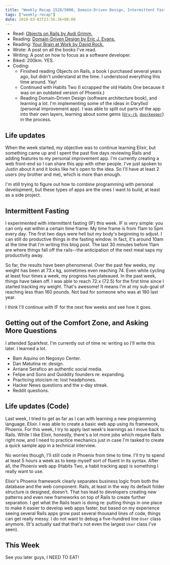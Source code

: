 ```yaml
---
title: "Weekly Recap 1528/5000, Domain-Driven Design, Intermittent Fasting, and Sparkfest."
tags: ["weekly-recap"]
date: 2018-03-02T23:56:36+08:00
---
```


- Read: [Objects on Rails by Avdi Grimm.](http://objectsonrails.com/)
- Reading: [Domain-Driven Design by Eric J. Evans.](https://www.amazon.com/Domain-Driven-Design-Tackling-Complexity-Software/dp/0321125215)
- Reading: [Your Brain at Work by David Rock.](https://www.amazon.com/Your-Brain-Work-Strategies-Distraction/dp/0061771295)
- Wrote: A post on all the books I've read.
- Writing: A post on how to focus as a software developer.
- Biked: 200km. YES.
- Coding:
  - Finished reading Objects on Rails, a book I purchased several years ago, but didn't understand at the time. I understood everything this time around. Yay!
  - Continued with Habits Two (I scrapped the old Habits One because it was on an outdated version of Phoenix.)
  - Reading Domain-Driven Design (software architecture book), and learning a lot. I'm implementing some of the ideas in Daryllxd (personal improvement app). I was able to split out parts of the app into their own layers, learning about some gems ([`dry-rb`](dqwdq), [`doorkeeper`](dqwd)) in the process.

## Life updates

When the week started, my objective was to continue learning Elixir, but something came up and I spent the past five days reviewing Rails and adding features to my personal improvement app. I'm currently creating a web front-end so I can share this app with other people. I've just spoken to Justin about it and it looks like he's open to the idea. So I'll have at least 2 users (my brother and me), which is more than enough.

I'm still trying to figure out how to combine programming with personal development, but these types of apps are the ones I want to build, at least as a side project.

## Intermittent Fasting

I experimented with intermittent fasting (IF) this week. IF is very simple: you can only eat within a certain time frame. My time frame is from 11am to 5pm every day. The first two days were hell but my body's beginning to adjust. I can still do productive things in the fasting window. In fact, it's around 10am at the time that I'm writing this blog post. The last 30 minutes before 11am are where things fall off the rails--the anticipation of the next meal saps my productivity away.

So far, the results have been phenomenal. Over the past few weeks, my weight has been at 73.x kg, sometimes even reaching 74. Even while cycling at least four times a week, my progress has plateaued. In the past week, things have taken off. I was able to reach 72.x (72.5) for the first time since I started tracking my weight. That's awesome! It means I'm at my sub-goal of reaching less than 160 pounds. Not bad for someone who was at 180 last year.

I think I'll continue with IF for the next few weeks and see how it goes.

## Getting out of the Comfort Zone, and Asking More Questions

I attended Sparkfest. I'm currently out of time re: writing so I'll write this later. I learned a lot.

- Bam Aquino on Negosyo Center.
- Dan Matutina re: design.
- Arriane Serafico an authentic social media.
- Felipe and Sons and Quiddity founders re: expanding.
- Practicing stoicism re: lost headphones.
- Hacker News questions and the x-day streak.
- Reddit questions.

## Life updates (Code)

Last week, I tried to get as far as I can with learning a new programming language, Elixir. I was able to create a basic web app using its framework, Phoenix. For this week, I try to apply last week's learnings as I move back to Rails. While I like Elixir, honestly, there's a lot more jobs which require Rails right now, and I need to practice mechanics just in case I'm tasked to create a quick sample app in a technical interview.

No worries though, I'll still code in Phoenix from time to time. I'll try to spend at least 5 hours a week as to keep myself sort of fluent in its syntax. After all, the Phoenix web app (Habits Two, a habit tracking app) is something I really want to use.

Elixir's Phoenix framework clearly separates business logic from both the database and the web component. Rails, at least in the way its default folder structure is designed, doesn't. That has lead to developers creating new patterns and even new frameworks on top of Rails to create further separation. I get what the Rails team is doing re: putting things in one place to make it easier to develop web apps faster, but based on my experience seeing several Rails apps grow past several thousand lines of code, things can get really messy. I do not want to debug a five-hundred line `User` class anymore. (It's actually sad that that's not even the largest `User` class I've seen).

## This Week

See you later guys, I NEED TO EAT!
